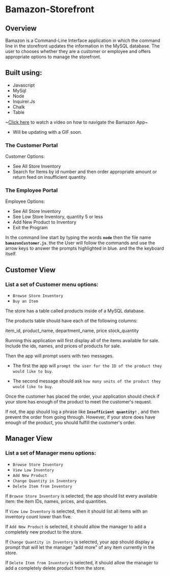 # Bamazon-Storefront
## Overview
Bamazon is a Command-Line Interface application in which the command line in the storefront updates the information in the MySQL database. The user to chooses whether they are a customer or employee and offers appropriate options to manage the storefront. 

## Built using: ##
- Javascript
- MySql
- Node
- Inquirer.Js
- Chalk
- Table

~[Click here](https://drive.google.com/file/d/1Dt1Ds9Y2sGi4SZffwq3Vv4DRcR4KoXeP/view) to watch a video on how to navigate the Bamazon App~

- Will be updating with a GIF soon.

### The Customer Portal ###
Customer Options: 
- See All Store Inventory
- Search for Items by id number and then order appropriate amount or return feed on insufficient quantity.

### The Employee Portal ###
Employee Options: 
- See All Store Inventory 
- See Low Store Inventory, quantity 5 or less
- Add New Product to Inventory
- Exit the Program

In the command line start by typing the words **`node`** then the file name **`bamazonCustomer.js`**. the the User will follow the commands and use the arrow keys to answer the prompts highlighted in blue. and the the keyboard itself. 

## Customer View ##

### List a set of Customer menu options: ###

- `Browse Store Inventory`
- `Buy an Item`

The store has a table called products inside of a MySQL database.

The products table should have each of the following columns:

item_id, product_name, department_name, price stock_quantity 

 Running this application will first display all of the items available for sale. Include the ids, names, and prices of products for sale.

Then the app will prompt users with two messages.

- The first the app will `prompt the user for the ID of the product they would like to buy`.

- The second message should ask `how many units of the product they would like to buy`.

Once the customer has placed the order, your application should check if your store has enough of the product to meet the customer's request.

If not, the app should log a phrase like **`Insufficient quantity!`** , and then prevent the order from going through.
However, if your store does have enough of the product, you should fulfill the customer's order.

## Manager View ##

### List a set of Manager menu options: ###

- `Browse Store Inventory`
- `View Low Inventory`
- `Add New Product`
- `Change Quantity in Inventory`
- `Delete Item from Inventory`

If `Browse Store Inventory` is selected, the app should list every available item: the item IDs, names, prices, and quantities.

If `View Low Inventory` is selected, then it should list all items with an inventory count lower than five.

If `Add New Product` is selected, it should allow the manager to add a completely new product to the store.

If `Change Quantity in Inventory` is selected, your app should display a prompt that will let the manager "add more" of any item currently in the store.

If `Delete Item from Inventory` is selected, it should allow the manager to add a completely delete product from the store.
